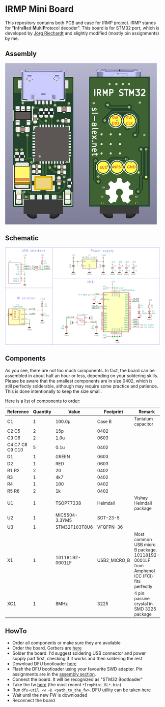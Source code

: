 # IRMP Mini Board

This repository contains both PCB and case for IRMP project.
IRMP stands for "**I**nfra**R**ed **M**ulti**P**rotocol decoder".
This board is for STM32 port, which is developed by [Jörg Riechardt][1] and slightly modified (mostly pin assignments) by me.

## Assembly

![Assembly preview][pic_assembly]

## Schematic

![Schematic][pic_schematic]

## Components

As you see, there are not too much components. In fact, the board can be assembled in about half an hour or less, depending on your soldering skills. Please be aware that the smallest components are in size 0402, which is still perfectly solderable, although may require some practice and patience. This is done intentionally to keep the size small.

Here is a list of components to order:

|Reference        | Quantity | Value           | Footprint    | Remark                                                                                  |
| --------------- | -------- | --------------- | ------------ | --------------------------------------------------------------------------------------- |
| C1              | 1        | 100.0µ          | Case B       | Tantalum capacitor                                                                      |
| C2 C5           | 2        | 15p             | 0402         |                                                                                         |
| C3 C6           | 2        | 1.0u            | 0603         |                                                                                         |
| C4 C7 C8 C9 C10 | 5        | 0.1u            | 0402         |                                                                                         |
| D1              | 1        | GREEN           | 0603         |                                                                                         |
| D2              | 1        | RED             | 0603         |                                                                                         |
| R1 R2           | 2        | 20              | 0402         |                                                                                         |
| R3              | 1        | 4k7             | 0402         |                                                                                         |
| R4              | 1        | 100             | 0402         |                                                                                         |
| R5 R6           | 2        | 1k              | 0402         |                                                                                         |
| U1              | 1        | TSOP77338       | Heimdall     | Vishay Heimdall package                                                                 |
| U2              | 1        | MIC5504-3.3YM5  | SOT-23-5     |                                                                                         |
| U3              | 1        | STM32F103T8U6   | VFQFPN-36    |                                                                                         |
| X1              | 1        | 10118192-0001LF | USB2_MICRO_B | Most common USB micro B package. 10118192-0001LF from Amphenol ICC (FCI) fits perfectly |
| XC1             | 1        | 8MHz            | 3225         | 4 pin passive crystal in SMD 3225 package                                               |

## HowTo

- Order all components or make sure they are available
- Order the board. Gerbers are [here][2]
- Solder the board. I'd suggest soldering USB connector and power supply part first, checking if it works and then soldering the rest
- Download DFU bootloader [here][3]
- Flash the DFU bootloader using your favourite SWD adapter. Pin assignments are in the [assembly section](#assembly).
- Connect the board. It will be recognized as "STM32 Bootloader"
- Take the fw [here][4] (the most recent ```*IrmpMini_BL*.bin```)
- Run ```dfu-util -w -D <path_to_the_fw>```. DFU utility can be taken [here][5]
- Wait until the new FW is downloaded
- Reconnect the board

[pic_assembly]: images/pcb.png
[pic_schematic]: images/schematic.png

[1]: https://github.com/j1rie
[2]: https://github.com/Sl-Alex/IRMP_STM32_MINI/tree/main/plots
[3]: https://github.com/Sl-Alex/STM32F103-bootloader/raw/master/binaries/boot.IrmpMini.bin
[4]: https://github.com/Sl-Alex/IRMP_STM32/tree/master/binaries/firmware_for_bootloader
[5]: https://github.com/Sl-Alex/IRMP_STM32/tree/master/binaries/bootloader